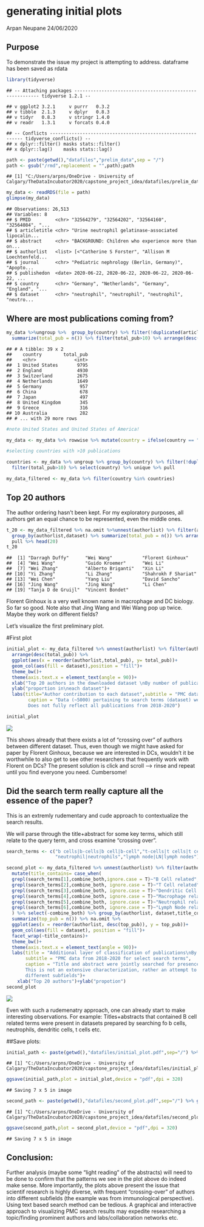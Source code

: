 generating initial plots
================
Arpan Neupane
24/06/2020

## Purpose

To demonstrate the issue my project is attempting to address. dataframe
has been saved as
    rdata

``` r
library(tidyverse)
```

    ## -- Attaching packages --------------------------------------------------------- tidyverse 1.2.1 --

    ## v ggplot2 3.2.1     v purrr   0.3.2
    ## v tibble  2.1.3     v dplyr   0.8.3
    ## v tidyr   0.8.3     v stringr 1.4.0
    ## v readr   1.3.1     v forcats 0.4.0

    ## -- Conflicts ------------------------------------------------------------ tidyverse_conflicts() --
    ## x dplyr::filter() masks stats::filter()
    ## x dplyr::lag()    masks stats::lag()

``` r
path <- paste(getwd(),"datafiles","prelim_data",sep = "/")
path <- gsub("/rmd",replacement = "",path);path
```

    ## [1] "C:/Users/arpns/OneDrive - University of Calgary/TheDataIncubator2020/capstone_project_idea/datafiles/prelim_data"

``` r
my_data <- readRDS(file = path)
glimpse(my_data)
```

    ## Observations: 26,513
    ## Variables: 8
    ## $ PMID         <chr> "32564279", "32564202", "32564160", "32564084", "...
    ## $ articletitle <chr> "Urine neutrophil gelatinase-associated lipocalin...
    ## $ abstract     <chr> "BACKGROUND: Children who experience more than on...
    ## $ authorlist   <list> [<"Catherine S Forster", "Allison M Loechtenfeld...
    ## $ journal      <chr> "Pediatric nephrology (Berlin, Germany)", "Apopto...
    ## $ publishedon  <date> 2020-06-22, 2020-06-22, 2020-06-22, 2020-06-22, ...
    ## $ country      <chr> "Germany", "Netherlands", "Germany", "England", "...
    ## $ dataset      <chr> "neutrophil", "neutrophil", "neutrophil", "neutro...

## Where are most publications coming from?

``` r
my_data %>%ungroup %>%  group_by(country) %>% filter(!duplicated(articletitle)) %>% 
  summarize(total_pub = n()) %>% filter(total_pub>10) %>% arrange(desc(total_pub))
```

    ## # A tibble: 39 x 2
    ##    country        total_pub
    ##    <chr>              <int>
    ##  1 United States       9795
    ##  2 England             4930
    ##  3 Switzerland         2675
    ##  4 Netherlands         1649
    ##  5 Germany              957
    ##  6 China                678
    ##  7 Japan                497
    ##  8 United Kingdom       345
    ##  9 Greece               316
    ## 10 Australia            282
    ## # ... with 29 more rows

``` r
#note United States and United States of America!

my_data <- my_data %>% rowwise %>% mutate(country = ifelse(country == "United States of America","United States",country))

#selecting countries with >10 publications

countries <- my_data %>% ungroup %>% group_by(country) %>% filter(!duplicated(articletitle)) %>% summarize(total_pub = n()) %>% 
  filter(total_pub>10) %>% select(country) %>% unique %>% pull

my_data_filtered <- my_data %>% filter(country %in% countries)
```

## Top 20 authors

The author ordering hasn’t been kept. For my exploratory purposes, all
authors get an equal chance to be represented, even the middle
ones.

``` r
t_20 <- my_data_filtered %>% na.omit %>%unnest(authorlist) %>% filter(authorlist != "NA NA") %>% 
  group_by(authorlist,dataset) %>% summarize(total_pub = n()) %>% arrange(desc(total_pub)) %>% select(authorlist) %>% 
  pull %>% head(20)
t_20
```

    ##  [1] "Darragh Duffy"      "Wei Wang"           "Florent Ginhoux"   
    ##  [4] "Wei Wang"           "Guido Kroemer"      "Wei Li"            
    ##  [7] "Wei Zhang"          "Alberto Briganti"   "Xin Li"            
    ## [10] "Yi Zhang"           "Li Zhang"           "Shahrokh F Shariat"
    ## [13] "Wei Chen"           "Yang Liu"           "David Sancho"      
    ## [16] "Jing Wang"          "Jing Wang"          "Li Chen"           
    ## [19] "Tanja D de Gruijl"  "Vincent Bondet"

Florent Ginhoux is a very well known name in macrophage and DC biology.
So far so good. Note also that Jing Wang and Wei Wang pop up twice.
Maybe they work on different fields?

Let’s visualize the first preliminary plot.

\#First
plot

``` r
initial_plot <- my_data_filtered %>% unnest(authorlist) %>% filter(authorlist %in% t_20) %>% group_by(authorlist,journal,dataset) %>% summarize(total_pub = n()) %>% 
  arrange(desc(total_pub)) %>% 
  ggplot(aes(x = reorder(authorlist,total_pub), y= total_pub))+
  geom_col(aes(fill = dataset),position = "fill")+
  theme_bw()+
  theme(axis.text.x = element_text(angle = 90))+
  xlab("Top 20 authors in the downloaded dataset \nBy number of publications\nAuthorname:Last First")+
  ylab("proportion in\neach dataset")+
  labs(title="Author contribution to each dataset",subtitle = "PMC data from 2018-2020 for select search terms",
        caption = "Data (~5000) pertaining to search terms (dataset) were downloaded from PMC on 2020-06-23.\n
        Does not fully reflect all publications from 2018-2020")

initial_plot
```

![](generating_initial_plots_files/figure-gfm/unnamed-chunk-4-1.png)<!-- -->

This shows already that there exists a lot of “crossing over” of authors
between different dataset. Thus, even though we might have asked for
paper by Florent Ginhoux, because we are interested in DCs, wouldn’t it
be worthwhile to also get to see other researchers that frequently work
with Florent on DCs? The present solution is click and scroll –\> rinse
and repeat until you find everyone you need. Cumbersome\!

## Did the search term really capture all the essence of the paper?

This is an extremly rudementary and cude approach to contextualize the
search results.

We will parse through the title+abstract for some key terms, which still
relate to the query term, and cross examine “crossing
over”.

``` r
search_terms <- c("b cells|b-cells|b cell|b-cell","t-cells|t cells|t cell|t-cell","dendritic|dc|dcs|dendritic cells","macrophages|macrophage",
                  "neutrophil|neutrophils","lymph node|LN|lymph nodes")

second_plot <- my_data_filtered %>% unnest(authorlist) %>% filter(authorlist %in% t_20) %>% mutate(combine_both = paste0(abstract,articletitle)) %>% 
  mutate(title_contains= case_when(
  grepl(search_terms[1],combine_both,ignore.case = T)~"B Cell related",
  grepl(search_terms[2],combine_both, ignore.case = T)~"T Cell related",
  grepl(search_terms[3],combine_both, ignore.case = T)~"Dendritic Cell related",
  grepl(search_terms[4],combine_both, ignore.case = T)~"Macrophage related",
  grepl(search_terms[5],combine_both, ignore.case = T)~"Neutrophil related",
  grepl(search_terms[6],combine_both, ignore.case = T)~"Lymph Node related")
  ) %>% select(-combine_both) %>% group_by(authorlist, dataset,title_contains) %>% 
  summarize(top_pub = n()) %>% na.omit %>% 
  ggplot(aes(x = reorder(authorlist, desc(top_pub)), y = top_pub))+
  geom_col(aes(fill = dataset), position = "fill")+
  facet_wrap(~title_contains)+
  theme_bw()+
  theme(axis.text.x = element_text(angle = 90))+
  labs(title = "Additional layer of classification of publications\nBy top 20 authors",
       subtitle = "PMC data from 2018-2020 for select search terms",
       caption = "Title and abstract were jointly searched for presence of select keywords.\n
       This is not an extensive characterization, rather an attempt to demonstrate \"crossing-over\" of authors into\n
       different subfields")+
    xlab("Top 20 authors")+ylab("propotion")
second_plot
```

![](generating_initial_plots_files/figure-gfm/unnamed-chunk-5-1.png)<!-- -->

Even with such a rudemenatry approach, one can already start to make
interesting observations. For example: Titles+abstracts that contained B
cell related terms were present in datasets prepared by searching fo b
cells, neutrophils, dendritic cells, t cells etc.

\#\#Save
plots:

``` r
initial_path <- paste(getwd(),"datafiles/initial_plot.pdf",sep="/") %>% gsub("rmd/","",x = .);initial_path
```

    ## [1] "C:/Users/arpns/OneDrive - University of Calgary/TheDataIncubator2020/capstone_project_idea/datafiles/initial_plot.pdf"

``` r
ggsave(initial_path,plot = initial_plot,device = "pdf",dpi = 320)
```

    ## Saving 7 x 5 in image

``` r
second_path <- paste(getwd(),"datafiles/second_plot.pdf",sep="/") %>% gsub("rmd/","",x = .);second_path
```

    ## [1] "C:/Users/arpns/OneDrive - University of Calgary/TheDataIncubator2020/capstone_project_idea/datafiles/second_plot.pdf"

``` r
ggsave(second_path,plot = second_plot,device = "pdf",dpi = 320)
```

    ## Saving 7 x 5 in image

## Conclusion:

Further analysis (maybe some “light reading” of the abstracts) will need
to be done to confirm that the patterns we see in the plot above do
indeed make sense. More importantly, the plots above present the issue
that scientif research is highly diverse, with frequent “crossing-over”
of authors into different subfields (the example was from immunological
perspective). Using text based search method can be tedious. A graphical
and interactive approach to visualizing PMC search results may expedite
researching a topic/finding prominent authors and labs/collaboration
networks etc.
